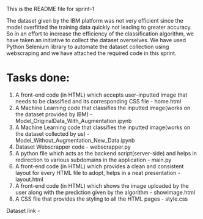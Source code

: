 This is the README file for sprint-1

The dataset given by the IBM platform was not very efficient since the model overfitted the training data quickly not leading to greater accuracy. So in an effort to increase the efficiency of the classification algorithm, we have taken an initiative to collect the dataset overselves. We have used Python Selenium library to automate the dataset collection using webscraping and we have attached the required code in this sprint.

# Tasks done:
1. A front-end code (in HTML) which accepts user-inputted image that needs to be classified and its corresponding CSS file - home.html
2. A Machine Learning code that classifies the inputted image(works on the dataset provided by IBM) - Model_OriginalData_With_Augmentation.ipynb
3. A Machine Learning code that classifies the inputted image(works on the dataset collected by us) - Model_Without_Augmentation_New_Data.ipynb
4. Dataset Webscrapper code - webscrapper.py
5. A python file which acts as the backend script(server-side) and helps in redirection to various subdomains in the application - main.py
6. A front-end code (in HTML) which provides a clean and consistent layout for every HTML file to adopt, helps in a neat presentation - layout.html
7. A front-end code (in HTML) which shows the image uploaded by the user along with the prediction given by the algorithm - showimage.html
8. A CSS file that provides the styling to all the HTML pages - style.css

Dataset link - 
